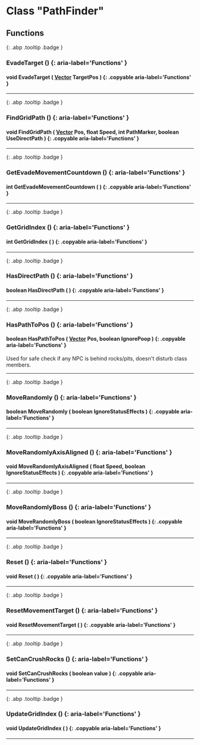 # Class "PathFinder"
## Functions
[ ](#){: .abp .tooltip .badge }
### EvadeTarget () {: aria-label='Functions' }
#### void EvadeTarget ( [Vector](../Vector) TargetPos ) {: .copyable aria-label='Functions' }

___ 
[ ](#){: .abp .tooltip .badge }
### FindGridPath () {: aria-label='Functions' }
#### void FindGridPath ( [Vector](../Vector) Pos, float Speed, int PathMarker, boolean UseDirectPath ) {: .copyable aria-label='Functions' }

___ 
[ ](#){: .abp .tooltip .badge }
### GetEvadeMovementCountdown () {: aria-label='Functions' }
#### int GetEvadeMovementCountdown ( ) {: .copyable aria-label='Functions' }

___ 
[ ](#){: .abp .tooltip .badge }
### GetGridIndex () {: aria-label='Functions' }
#### int GetGridIndex ( ) {: .copyable aria-label='Functions' }

___ 
[ ](#){: .abp .tooltip .badge }
### HasDirectPath () {: aria-label='Functions' }
#### boolean HasDirectPath ( ) {: .copyable aria-label='Functions' }

___ 
[ ](#){: .abp .tooltip .badge }
### HasPathToPos () {: aria-label='Functions' }
#### boolean HasPathToPos ( [Vector](../Vector) Pos, boolean IgnorePoop ) {: .copyable aria-label='Functions' }
Used for safe check if any NPC is behind rocks/pits, doesn't disturb class members. 
___ 
[ ](#){: .abp .tooltip .badge }
### MoveRandomly () {: aria-label='Functions' }
#### boolean MoveRandomly ( boolean IgnoreStatusEffects ) {: .copyable aria-label='Functions' }

___ 
[ ](#){: .abp .tooltip .badge }
### MoveRandomlyAxisAligned () {: aria-label='Functions' }
#### void MoveRandomlyAxisAligned ( float Speed, boolean IgnoreStatusEffects ) {: .copyable aria-label='Functions' }

___ 
[ ](#){: .abp .tooltip .badge }
### MoveRandomlyBoss () {: aria-label='Functions' }
#### void MoveRandomlyBoss ( boolean IgnoreStatusEffects ) {: .copyable aria-label='Functions' }

___ 
[ ](#){: .abp .tooltip .badge }
### Reset () {: aria-label='Functions' }
#### void Reset ( ) {: .copyable aria-label='Functions' }

___ 
[ ](#){: .abp .tooltip .badge }
### ResetMovementTarget () {: aria-label='Functions' }
#### void ResetMovementTarget ( ) {: .copyable aria-label='Functions' }

___ 
[ ](#){: .abp .tooltip .badge }
### SetCanCrushRocks () {: aria-label='Functions' }
#### void SetCanCrushRocks ( boolean value ) {: .copyable aria-label='Functions' }

___ 
[ ](#){: .abp .tooltip .badge }
### UpdateGridIndex () {: aria-label='Functions' }
#### void UpdateGridIndex ( ) {: .copyable aria-label='Functions' }

___ 
